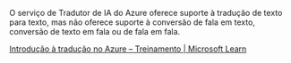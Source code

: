 O serviço de Tradutor de IA do Azure oferece suporte à tradução de texto para texto, mas não oferece suporte à conversão de fala em texto, conversão de texto em fala ou de fala em fala.

[Introdução à tradução no Azure – Treinamento | Microsoft Learn](https://learn.microsoft.com/training/modules/translate-text-with-translation-service/2-get-started-azure)